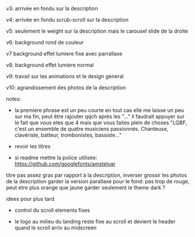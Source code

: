 

v3: arrivée en fondu sur la description

v4: arrivée en fondu scrub-scroll sur la description

v5: seulement le weight sur la description mais le carousel slide de la droite

v6: background rond de couleur

v7 background effet lumiere fixe avec parrallaxe

v8: background effet lumiere normal

v9: travail sur les animations et le design general

v10: agrandissement des photos de la description






notes:
- la premiere phrase est un peu courte en tout cas elle me laisse un peu sur ma fin, peut être rajouter qqch après les "..." il faudrait appuyer sur le fait que vous etes que 4 mais que vous faites plein de choses
    "LQBF, c'est un ensemble de quatre musiciens passionnés. Chanteuse, clavériste, batteur, trombonistes, bassiste..."

- revoir les titres

- si readme mettre la police utilisée: https://github.com/googlefonts/amstelvar

titre pas assez gras par rapport à la description, inverser
grossir les photos de la description
garder la version parallaxe
pour le fond: pas trop de rouge, peut etre plus orange que jaune
garder seulement le theme dark ?

idees pour plus tard

- control du scroll elements fixes

- le logo au milieu du landing reste fixe au scroll et devient le header quand le scroll arriv au midscreen

